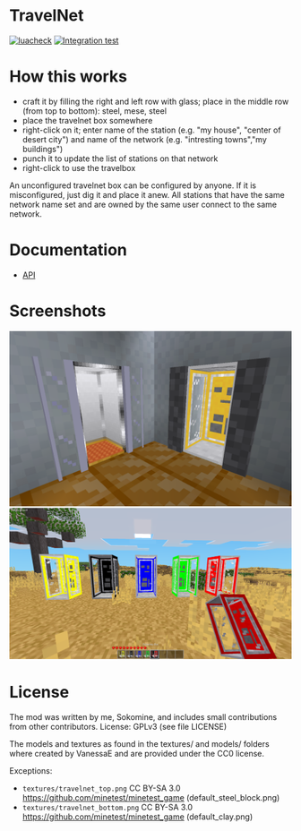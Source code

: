 # TravelNet

[![luacheck](https://github.com/mt-mods/travelnet/workflows/luacheck/badge.svg)](https://github.com/mt-mods/travelnet/actions?query=workflow%3Aluacheck)
[![Integration test](https://github.com/mt-mods/travelnet/workflows/integration-test/badge.svg)](https://github.com/mt-mods/travelnet/actions?query=workflow%3Aintegration-test)

# How this works

- craft it by filling the right and left row with glass; place in the middle row (from top to bottom): steel, mese, steel
- place the travelnet box somewhere
- right-click on it; enter name of the station (e.g. "my house", "center of desert city") and name of the network (e.g. "intresting towns","my buildings")
- punch it to update the list of stations on that network
- right-click to use the travelbox

An unconfigured travelnet box can be configured by anyone. If it is misconfigured, just dig it and place it anew.
All stations that have the same network name set and are owned by the same user connect to the same network.

# Documentation

* [API](./doc/api.md)

# Screenshots

<img src="./screenshot.png"/>
<img src="./screenshot_colors.png"/>

# License

The mod was written by me, Sokomine, and includes small contributions from other contributors.
License: GPLv3 (see file LICENSE)

The models and textures as found in the textures/ and models/ folders where created by VanessaE
and are provided under the CC0 license.

Exceptions:

* `textures/travelnet_top.png` CC BY-SA 3.0 https://github.com/minetest/minetest_game (default_steel_block.png)
* `textures/travelnet_bottom.png` CC BY-SA 3.0 https://github.com/minetest/minetest_game (default_clay.png)
